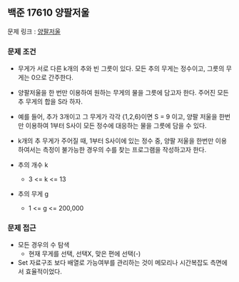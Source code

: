## 백준 17610 양팔저울

문제 링크 : [양팔저울](https://www.acmicpc.net/problem/17610)

### 문제 조건

- 무게가 서로 다른 k개의 추와 빈 그릇이 있다. 모든 추의 무게는 정수이고, 그릇의 무게는 0으로 간주한다.
- 양팔저울을 한 번만 이용하여 원하는 무게의 물을 그릇에 담고자 한다. 주어진 모든 추 무게의 합을 S라 하자.
- 예를 들어, 추가 3개이고 그 무게가 각각 {1,2,6}이면 S = 9 이고, 양팔 저울을 한번만 이용하여 1부터 S사이 모든 정수에 대응하는 물을 그릇에 담을 수 있다.
- k개의 추 무게가 주어질 때, 1부터 S사이에 있는 정수 중, 양팔 저울을 한번만 이용하여서는 측정이 불가능한 경우의 수를 찾는 프로그램을 작성하고자 한다.

- 추의 개수 k
    - 3 <= k <= 13
- 추의 무게 g
    - 1 <= g <= 200,000

### 문제 접근

- 모든 경우의 수 탐색
    - 현재 무게를 선택, 선택X, 맞은 편에 선택(-)
- Set 자료구조 보다 배열로 가능여부를 관리하는 것이 메모리나 시간복잡도 측면에서 효율적이었다.